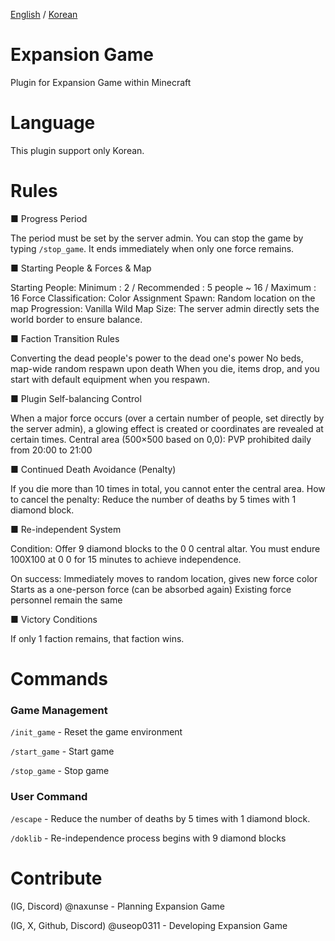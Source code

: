 [English](README.me) / [Korean](README_ko.md)
# Expansion Game
Plugin for Expansion Game within Minecraft

# Language
This plugin support only Korean.

# Rules
■ Progress Period

The period must be set by the server admin. You can stop the game by typing  `/stop_game`.
It ends immediately when only one force remains.

■ Starting People & Forces & Map

Starting People: Minimum : 2 / Recommended : 5 people ~ 16 / Maximum : 16
Force Classification: Color Assignment
Spawn: Random location on the map
Progression: Vanilla Wild
Map Size: The server admin directly sets the world border to ensure balance.

■ Faction Transition Rules

Converting the dead people's power to the dead one's power
No beds, map-wide random respawn upon death
When you die, items drop, and you start with default equipment when you respawn.

■ Plugin Self-balancing Control

When a major force occurs (over a certain number of people, set directly by the server admin), a glowing effect is created or coordinates are revealed at certain times.
Central area (500×500 based on 0,0): PVP prohibited daily from 20:00 to 21:00

■ Continued Death Avoidance (Penalty)

If you die more than 10 times in total, you cannot enter the central area.
How to cancel the penalty: Reduce the number of deaths by 5 times with 1 diamond block.

■ Re-independent System

Condition:
Offer 9 diamond blocks to the 0 0 central altar. You must endure 100X100 at 0 0 for 15 minutes to achieve independence.

On success:
Immediately moves to random location, gives new force color
Starts as a one-person force (can be absorbed again)
Existing force personnel remain the same

■ Victory Conditions

If only 1 faction remains, that faction wins.

# Commands
### Game Management
`/init_game` - Reset the game environment

`/start_game` - Start game

`/stop_game` - Stop game
### User Command
`/escape` - Reduce the number of deaths by 5 times with 1 diamond block.

`/doklib` - Re-independence process begins with 9 diamond blocks

# Contribute
(IG, Discord) @naxunse - Planning Expansion Game

(IG, X, Github, Discord) @useop0311 - Developing Expansion Game
